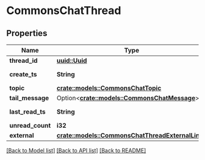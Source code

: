 # CommonsChatThread

## Properties

Name | Type | Description | Notes
------------ | ------------- | ------------- | -------------
**thread_id** | [**uuid::Uuid**](uuid::Uuid.md) |  | 
**create_ts** | **String** | RFC3339 timestamp | 
**topic** | [**crate::models::CommonsChatTopic**](CommonsChatTopic.md) |  | 
**tail_message** | Option<[**crate::models::CommonsChatMessage**](CommonsChatMessage.md)> |  | [optional]
**last_read_ts** | **String** | RFC3339 timestamp | 
**unread_count** | **i32** |  | 
**external** | [**crate::models::CommonsChatThreadExternalLinks**](CommonsChatThreadExternalLinks.md) |  | 

[[Back to Model list]](../README.md#documentation-for-models) [[Back to API list]](../README.md#documentation-for-api-endpoints) [[Back to README]](../README.md)



